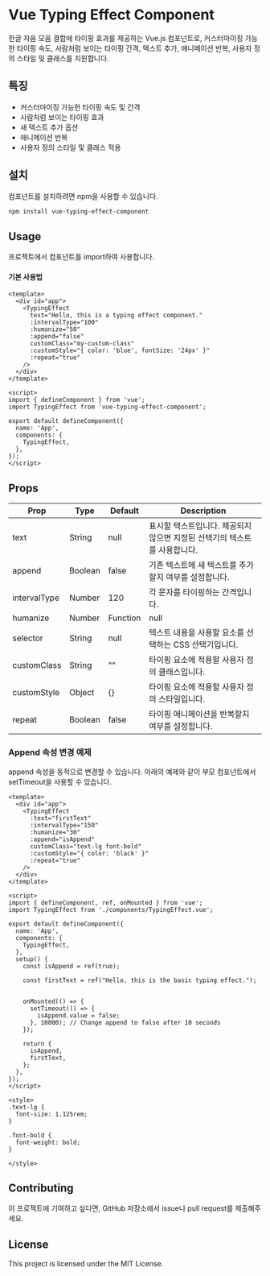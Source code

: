 # Vue Typing Effect Component

한글 자음 모음 결합에 타이핑 효과를 제공하는 Vue.js 컴포넌트로, 커스터마이징 가능한 타이핑 속도, 사람처럼 보이는 타이핑 간격, 텍스트 추가, 애니메이션 반복, 사용자 정의 스타일 및 클래스를 지원합니다.

## 특징

- 커스터마이징 가능한 타이핑 속도 및 간격
- 사람처럼 보이는 타이핑 효과
- 새 텍스트 추가 옵션
- 애니메이션 반복
- 사용자 정의 스타일 및 클래스 적용

## 설치

컴포넌트를 설치하려면 npm을 사용할 수 있습니다.

```bash
npm install vue-typing-effect-component
```

## Usage

프로젝트에서 컴포넌트를 import하여 사용합니다.

#### 기본 사용법
```vue
<template>
  <div id="app">
    <TypingEffect
      text="Hello, this is a typing effect component."
      :intervalType="100"
      :humanize="50"
      :append="false"
      customClass="my-custom-class"
      :customStyle="{ color: 'blue', fontSize: '24px' }"
      :repeat="true"
    />
  </div>
</template>

<script>
import { defineComponent } from 'vue';
import TypingEffect from 'vue-typing-effect-component';

export default defineComponent({
  name: 'App',
  components: {
    TypingEffect,
  },
});
</script>
```

## Props

|Prop|Type|Default|Description|
|---|---|---|---|
|text|String|null|표시할 텍스트입니다. 제공되지 않으면 지정된 선택기의 텍스트를 사용합니다.|
|append|Boolean|false|기존 텍스트에 새 텍스트를 추가할지 여부를 설정합니다.
|intervalType|Number|120|각 문자를 타이핑하는 간격입니다.
|humanize|Number|Function|null|간격을 랜덤화하여 사람처럼 보이도록 합니다. 숫자가 제공되면 0부터 해당 숫자 사이의 랜덤 값을 간격에 추가합니다. 함수가 제공되면 기본 간격을 인수로 받고 새로운 간격을 반환해야 합니다.
|selector|String|null|텍스트 내용을 사용할 요소를 선택하는 CSS 선택기입니다.
|customClass|String|""|타이핑 요소에 적용할 사용자 정의 클래스입니다.
|customStyle|Object|{}|타이핑 요소에 적용할 사용자 정의 스타일입니다.
|repeat|Boolean|false|타이핑 애니메이션을 반복할지 여부를 설정합니다.

### Append 속성 변경 예제

append 속성을 동적으로 변경할 수 있습니다. 아래의 예제와 같이 부모 컴포넌트에서 setTimeout을 사용할 수 있습니다.

```vue
<template>
  <div id="app">
    <TypingEffect
      :text="firstText"
      :intervalType="150"
      :humanize="30"
      :append="isAppend"
      customClass="text-lg font-bold"
      :customStyle="{ color: 'black' }"
      :repeat="true"
    />
  </div>
</template>

<script>
import { defineComponent, ref, onMounted } from 'vue';
import TypingEffect from './components/TypingEffect.vue';

export default defineComponent({
  name: 'App',
  components: {
    TypingEffect,
  },
  setup() {
    const isAppend = ref(true);

    const firstText = ref("Hello, this is the basic typing effect.");


    onMounted(() => {
      setTimeout(() => {
        isAppend.value = false;
      }, 10000); // Change append to false after 10 seconds
    });

    return {
      isAppend,
      firstText,
    };
  },
});
</script>

<style>
.text-lg {
  font-size: 1.125rem;
}

.font-bold {
  font-weight: bold;
}

</style>
```

## Contributing

이 프로젝트에 기여하고 싶다면, GitHub 저장소에서 issue나 pull request를 제출해주세요.

## License

This project is licensed under the MIT License.
